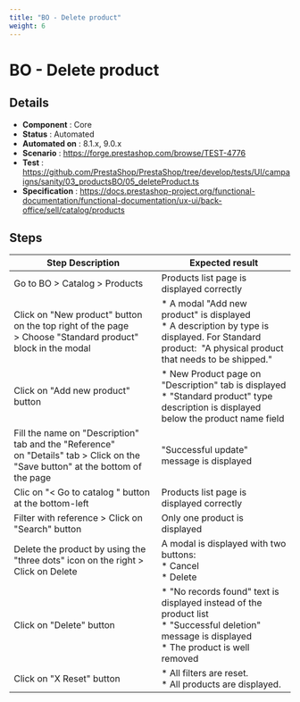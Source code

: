 ```yaml
---
title: "BO - Delete product"
weight: 6
---
```


# BO - Delete product
## Details
* **Component** : Core
* **Status** : Automated
* **Automated on** : 8.1.x, 9.0.x
* **Scenario** : https://forge.prestashop.com/browse/TEST-4776
* **Test** : https://github.com/PrestaShop/PrestaShop/tree/develop/tests/UI/campaigns/sanity/03_productsBO/05_deleteProduct.ts
* **Specification** : https://docs.prestashop-project.org/functional-documentation/functional-documentation/ux-ui/back-office/sell/catalog/products

## Steps
| Step Description | Expected result |
| ----- | ----- |
| Go to BO > Catalog > Products | Products list page is displayed correctly |
| Click on "New product" button on the top right of the page > Choose "Standard product" block in the modal | * A modal "Add new product" is displayed<br> * A description by type is displayed. For Standard product:  "A physical product that needs to be shipped." |
| Click on "Add new product" button | * New Product page on "Description" tab is displayed<br> * "Standard product" type description is displayed below the product name field |
| Fill the name on "Description" tab and the "Reference" on "Details" tab > Click on the "Save button" at the bottom of the page | "Successful update" message is displayed |
| Clic on "< Go to catalog " button at the bottom-left | Products list page is displayed correctly |
| Filter with reference > Click on "Search" button | Only one product is displayed |
| Delete the product by using the "three dots" icon on the right > Click on Delete | A modal is displayed with two buttons:<br> * Cancel<br> * Delete |
| Click on "Delete" button | * "No records found" text is displayed instead of the product list<br> * "Successful deletion" message is displayed<br> * The product is well removed |
| Click on "X Reset" button | * All filters are reset.<br> * All products are displayed. |
